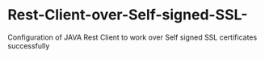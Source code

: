 # Rest-Client-over-Self-signed-SSL-
Configuration of JAVA Rest Client to work over Self signed SSL certificates successfully
